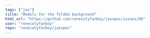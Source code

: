 ```yaml
---
tags: ["jax"]
title: "Models for the folded background"
html_url: "https://github.com/renecotyfanboy/jaxspec/issues/98"
user: "renecotyfanboy"
repo: "renecotyfanboy/jaxspec"
---
```


